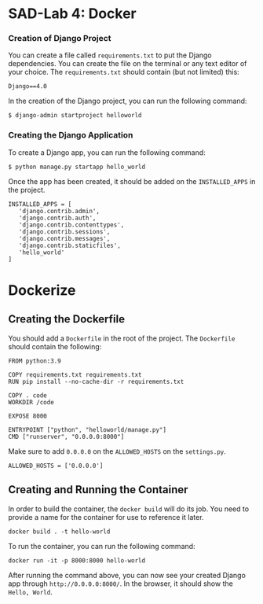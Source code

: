 # SAD-Lab 4: Docker

### Creation of Django Project

You can create a file called `requirements.txt` to put the Django dependencies. You can create the file on the terminal or any text editor of your choice. The `requirements.txt` should contain (but not limited) this:

```
Django==4.0
```

In the creation of the Django project, you can run the following command:

```
$ django-admin startproject helloworld
```

### Creating the Django Application

To create a Django app, you can run the following command:
```
$ python manage.py startapp hello_world
```

Once the app has been created, it should be added on the `INSTALLED_APPS` in the project.
 ```
 INSTALLED_APPS = [
    'django.contrib.admin',
    'django.contrib.auth',
    'django.contrib.contenttypes',
    'django.contrib.sessions',
    'django.contrib.messages',
    'django.contrib.staticfiles',
    'hello_world'
]
```

# Dockerize
## Creating the Dockerfile
You should add a `Dockerfile` in the root of the project. The `Dockerfile` should contain the following:
```
FROM python:3.9

COPY requirements.txt requirements.txt
RUN pip install --no-cache-dir -r requirements.txt

COPY . code
WORKDIR /code

EXPOSE 8000

ENTRYPOINT ["python", "helloworld/manage.py"]
CMD ["runserver", "0.0.0.0:8000"]
```
Make sure to add `0.0.0.0` on the `ALLOWED_HOSTS` on the `settings.py`.
```
ALLOWED_HOSTS = ['0.0.0.0']
```

## Creating and Running the Container
In order to build the container, the `docker build` will do its job. You need to provide a name for the container for use to reference it later.
```
docker build . -t hello-world
```
To run the container, you can run the following command: 
```
docker run -it -p 8000:8000 hello-world
```

After running the command above, you can now see your created Django app through `http://0.0.0.0:8000/`. In the browser, it should show the `Hello, World`.




